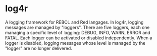 # log4r
A logging framework for REBOL and Red langages.
In log4r, logging messages are managed by "loggers". There are five loggers, each one managing a specific level of logging: DEBUG, INFO, WARN, ERROR and FATAL.
Each logger can be activated or disabled independently. When a logger is disabled, logging messages whose level is managed by the "logger" are no longer delivered.
